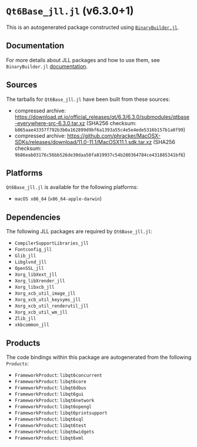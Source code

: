 # `Qt6Base_jll.jl` (v6.3.0+1)

This is an autogenerated package constructed using [`BinaryBuilder.jl`](https://github.com/JuliaPackaging/BinaryBuilder.jl).

## Documentation

For more details about JLL packages and how to use them, see `BinaryBuilder.jl` [documentation](https://docs.binarybuilder.org/stable/jll/).

## Sources

The tarballs for `Qt6Base_jll.jl` have been built from these sources:

* compressed archive: https://download.qt.io/official_releases/qt/6.3/6.3.0/submodules/qtbase-everywhere-src-6.3.0.tar.xz (SHA256 checksum: `b865aae43357f792b3b0a162899d9bf6a1393a55c4e5e4ede5316b157b1a0f99`)
* compressed archive: https://github.com/phracker/MacOSX-SDKs/releases/download/11.0-11.1/MacOSX11.1.sdk.tar.xz (SHA256 checksum: `9b86eab03176c56bb526de30daa50fa819937c54b280364784ce431885341bf6`)

## Platforms

`Qt6Base_jll.jl` is available for the following platforms:

* `macOS x86_64` (`x86_64-apple-darwin`)

## Dependencies

The following JLL packages are required by `Qt6Base_jll.jl`:

* `CompilerSupportLibraries_jll`
* `Fontconfig_jll`
* `Glib_jll`
* `Libglvnd_jll`
* `OpenSSL_jll`
* `Xorg_libXext_jll`
* `Xorg_libXrender_jll`
* `Xorg_libxcb_jll`
* `Xorg_xcb_util_image_jll`
* `Xorg_xcb_util_keysyms_jll`
* `Xorg_xcb_util_renderutil_jll`
* `Xorg_xcb_util_wm_jll`
* `Zlib_jll`
* `xkbcommon_jll`

## Products

The code bindings within this package are autogenerated from the following `Products`:

* `FrameworkProduct`: `libqt6concurrent`
* `FrameworkProduct`: `libqt6core`
* `FrameworkProduct`: `libqt6dbus`
* `FrameworkProduct`: `libqt6gui`
* `FrameworkProduct`: `libqt6network`
* `FrameworkProduct`: `libqt6opengl`
* `FrameworkProduct`: `libqt6printsupport`
* `FrameworkProduct`: `libqt6sql`
* `FrameworkProduct`: `libqt6test`
* `FrameworkProduct`: `libqt6widgets`
* `FrameworkProduct`: `libqt6xml`
